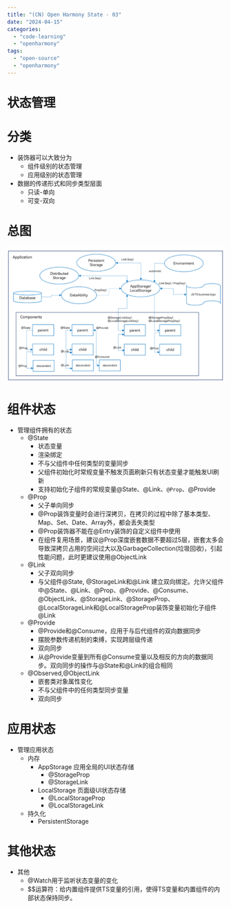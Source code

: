 ```yaml
---
title: "(CN) Open Harmony State - 03"
date: "2024-04-15"
categories: 
  - "code-learning"
  - "openharmony"
tags: 
  - "open-source"
  - "openharmony"
---
```


# 状态管理

# 分类

- 装饰器可以大致分为
    - 组件级别的状态管理
    - 应用级别的状态管理
- 数据的传递形式和同步类型层面
    - 只读-单向
    - 可变-双向

# 总图

![file](images/image-1713169290462.png)

# 组件状态

- 管理组件拥有的状态
    - @State
        - 状态变量
        - 渲染绑定
        - 不与父组件中任何类型的变量同步
        - 父组件初始化时常规变量不触发页面刷新只有状态变量才能触发UI刷新
        - 支持初始化子组件的常规变量@State、@Link、`@Prop`、@Provide
    - @Prop
        - 父子单向同步
        - @Prop装饰变量时会进行深拷贝，在拷贝的过程中除了基本类型、Map、Set、Date、Array外，都会丢失类型
        - @Prop装饰器不能在@Entry装饰的自定义组件中使用
        - 在组件复用场景，建议@Prop深度嵌套数据不要超过5层，嵌套太多会导致深拷贝占用的空间过大以及GarbageCollection(垃圾回收)，引起性能问题，此时更建议使用@ObjectLink
    - @Link
        - 父子双向同步
        - 与父组件@State, @StorageLink和@Link 建立双向绑定。允许父组件中@State、@Link、@Prop、@Provide、@Consume、@ObjectLink、@StorageLink、@StorageProp、@LocalStorageLink和@LocalStorageProp装饰变量初始化子组件@Link
    - @Provide
        - @Provide和@Consume，应用于与后代组件的双向数据同步
        - 摆脱参数传递机制的束缚，实现跨层级传递
        - 双向同步
        - 从@Provide变量到所有@Consume变量以及相反的方向的数据同步。双向同步的操作与@State和@Link的组合相同
    - @Observed,@ObjectLink
        - 嵌套类对象属性变化
        - 不与父组件中的任何类型同步变量
        - 双向同步

# 应用状态

- 管理应用状态
    - 内存
        - AppStorage 应用全局的UI状态存储
            - @StorageProp
            - @StorageLink
        - LocalStorage 页面级UI状态存储
            - @LocalStorageProp
            - @LocalStorageLink
    - 持久化
        - PersistentStorage

# 其他状态

- 其他
    - @Watch用于监听状态变量的变化
    - $$运算符：给内置组件提供TS变量的引用，使得TS变量和内置组件的内部状态保持同步。
